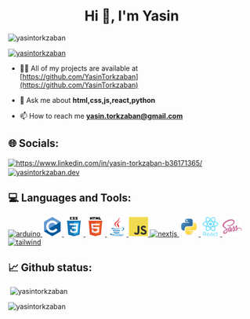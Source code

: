 <h1 align="center">Hi 👋, I'm Yasin</h1>
<p align="left"> <img src="https://komarev.com/ghpvc/?username=yasintorkzaban&label=Profile%20views&color=0e75b6&style=flat" alt="yasintorkzaban" /> </p>

<p align="left"> <a href="https://github.com/ryo-ma/github-profile-trophy"><img src="https://github-profile-trophy.vercel.app/?username=yasintorkzaban" alt="yasintorkzaban" /></a> </p>

- 👨‍💻 All of my projects are available at [https://github.com/YasinTorkzaban](https://github.com/YasinTorkzaban)

- 💬 Ask me about **html,css,js,react,python**

- 📫 How to reach me **yasin.torkzaban@gmail.com**

<h2 align="left">🌐 Socials:</h2>
<p align="left">
<a href="https://linkedin.com/in/https://www.linkedin.com/in/yasin-torkzaban-b36171365/" target="blank"><img align="center" src="https://raw.githubusercontent.com/rahuldkjain/github-profile-readme-generator/master/src/images/icons/Social/linked-in-alt.svg" alt="https://www.linkedin.com/in/yasin-torkzaban-b36171365/" height="30" width="40" /></a>
<a href="https://instagram.com/yasintorkzaban.dev" target="blank"><img align="center" src="https://raw.githubusercontent.com/rahuldkjain/github-profile-readme-generator/master/src/images/icons/Social/instagram.svg" alt="yasintorkzaban.dev" height="30" width="40" /></a>
</p>

<h2 align="left">💻 Languages and Tools:</h2>
<p align="left">
  <a href="https://www.arduino.cc/" target="_blank" rel="noreferrer"> <img src="https://cdn.worldvectorlogo.com/logos/arduino-1.svg" alt="arduino" width="40" height="40"/> </a> <a href="https://www.cprogramming.com/" target="_blank" rel="noreferrer"> <img src="https://raw.githubusercontent.com/devicons/devicon/master/icons/c/c-original.svg" alt="c" width="40" height="40"/> </a> <a href="https://www.w3schools.com/css/" target="_blank" rel="noreferrer"> <img src="https://raw.githubusercontent.com/devicons/devicon/master/icons/css3/css3-original-wordmark.svg" alt="css3" width="40" height="40"/> </a> <a href="https://www.w3.org/html/" target="_blank" rel="noreferrer"> <img src="https://raw.githubusercontent.com/devicons/devicon/master/icons/html5/html5-original-wordmark.svg" alt="html5" width="40" height="40"/> </a> <a href="https://www.java.com" target="_blank" rel="noreferrer"> <img src="https://raw.githubusercontent.com/devicons/devicon/master/icons/java/java-original.svg" alt="java" width="40" height="40"/> </a> <a href="https://developer.mozilla.org/en-US/docs/Web/JavaScript" target="_blank" rel="noreferrer"> <img src="https://raw.githubusercontent.com/devicons/devicon/master/icons/javascript/javascript-original.svg" alt="javascript" width="40" height="40"/> </a> <a href="https://nextjs.org/" target="_blank" rel="noreferrer"> <img src="https://cdn.worldvectorlogo.com/logos/nextjs-2.svg" alt="nextjs" width="40" height="40"/> </a> <a href="https://www.python.org" target="_blank" rel="noreferrer"> <img src="https://raw.githubusercontent.com/devicons/devicon/master/icons/python/python-original.svg" alt="python" width="40" height="40"/> </a> <a href="https://reactjs.org/" target="_blank" rel="noreferrer"> <img src="https://raw.githubusercontent.com/devicons/devicon/master/icons/react/react-original-wordmark.svg" alt="react" width="40" height="40"/> </a> <a href="https://sass-lang.com" target="_blank" rel="noreferrer"> <img src="https://raw.githubusercontent.com/devicons/devicon/master/icons/sass/sass-original.svg" alt="sass" width="40" height="40"/> </a> <a href="https://tailwindcss.com/" target="_blank" rel="noreferrer"> <img src="https://www.vectorlogo.zone/logos/tailwindcss/tailwindcss-icon.svg" alt="tailwind" width="40" height="40"/> </a> </p>

<h2 align="left">📈 Github status:</h2>
<p align="left">&nbsp;<img align="center" src="https://github-readme-stats.vercel.app/api?username=yasintorkzaban&show_icons=true&locale=en" alt="yasintorkzaban" /></p>
<p><img align="left" src="https://github-readme-stats.vercel.app/api/top-langs?username=yasintorkzaban&show_icons=true&locale=en&layout=compact" alt="yasintorkzaban" /></p>

